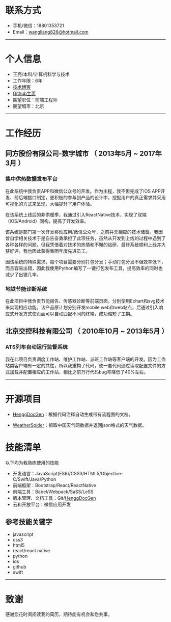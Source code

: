 

# 联系方式

- 手机/微信：18801353721
- Email：wangliang826@hotmail.com


---

# 个人信息

 - 王亮/本科/计算机科学与技术
 - 工作年限：6年
 - [技术博客](http://hengg.net)
 - [Github主页](http://github.com/hengg)
 - 期望职位：前端工程师
 - 期望城市：北京

---

# 工作经历

## 同方股份有限公司-数字城市 （ 2013年5月 ~ 2017年3月 ）

### 集中供热数据发布平台 

在此系统中我负责APP和微信公众号的开发。作为主程，我不但完成了iOS APP开发、前后端接口制定，更积极的参与到产品的设计中，挖掘用户的真正需求并采用可视化的方式来呈现，大幅提升了用户体验。

在该系统上线后的非供暖季，我通过引入ReactNative技术，实现了双端（iOS/Android）同构，提高了开发效率。

该系统是部门第一次开发移动应用/微信公众号，之前并无相应的技术储备。我因曾自学相关技术于是自告奋勇承担了此项任务，虽然从开发到上线的过程中遇到了各种各样的问题，但我凭借着对技术的热情和不懈的钻研，最终系统顺利上线并大获好评，我也因此获得集团年度先进员工。

因该系统的特殊需求，每个项目需要分别打包分发；手动打包分发不但效率低下，而且容易出错，因此我使用Python编写了一键打包发布工具，提高效率的同时也减少了出错几率。

### 地铁节能诊断系统 

在此项目中我负责节能报告、传感器诊断等前端页面，分别使用Echart和svg技术来实现相应功能。该产品原计划分别开发mobile web和web站点，后通过引入响应式开发方式使页面可以自动匹配不同的终端，成功缩短了工期。


## 北京交控科技有限公司 （ 2010年10月 ~ 2013年5月 ）

### ATS列车自动运行监督系统 

我在此项目负责调度工作站、维护工作站、派班工作站等客户端的开发。因为工作站类客户端有一定的共性，所以我重构了代码，使一套代码通过读取配置文件的方式加载并配置相应的工作站，相比之前万行代码bug率降低了40%左右。


---

# 开源项目

- [HenggDocGen](https://github.com/hengg/SimpleDocGen)：根据代码注释自动生成带有流程图的文档。
 
- [WeatherSpider](https://github.com/hengg/WeatherSpider)：抓取中国天气网数据并返回json格式的天气数据。
 


# 技能清单

以下均为我熟练使用的技能

- 开发语言：JavaScript(ES6)/CSS3/HTML5/Objective-C/Swift/Java/Python
- 前端框架：Bootstrap/React/ReactNative
- 前端工具：Babel/Webpack/SaSS/LeSS
- 版本管理、文档工具：Git/[HenggDocGen](https://github.com/hengg/SimpleDocGen)
- 云和开放平台：微信应用开发

## 参考技能关键字

- javascript
- css3
- html5
- react/react native
- python
- ios
- github
- swift

---

# 致谢
感谢您花时间阅读我的简历，期待能有机会和您共事。
